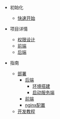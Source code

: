 - 初始化

  - [快速开始](/zh-cn/quick-start.md)

- 项目详情

  - [权限设计](/zh-cn/authentication-design.md)
  - [前端](/zh-cn/frontend.md)
  - [后端](/zh-cn/backend.md)

- 指南

  - [部署](/zh-cn/deploy.md)
    - [后端](/zh-cn/deploy#后端)
      - [环境搭建](/zh-cn/deploy#环境搭建)
      - [启动服务端](/zh-cn/deploy#启动服务端)
    - [前端](/zh-cn/deploy#前端)
    - [nginx配置](/zh-cn/deploy#nginx配置)
  - [开发教程](/zh-cn/develop.md)